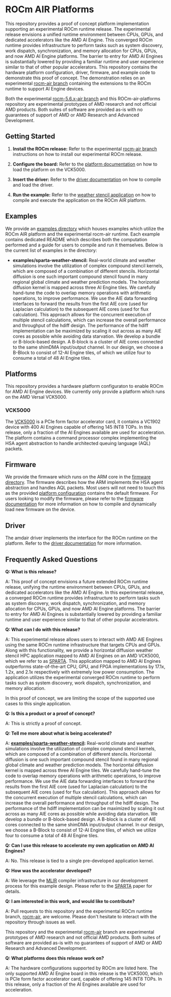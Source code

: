 # ROCm AIR Platforms

This repository provides a proof of concept platform implementation supporting an experimental ROCm runtime release. The experimental release envisions a unified runtime environment between CPUs, GPUs, and dedicated accelerators like the AMD AI Engine. This converged ROCm runtime provides infrastructure to perform tasks such as system discovery, work dispatch, synchronization, and memory allocation for CPUs, GPUs, and now AMD AI Engine platforms. The barrier to entry for AMD AI Engines is substantially lowered by providing a familiar runtime and user experience similar to that of other popular accelerators. This repository contains the hardware platform configuration, driver, firmware, and example code to demonstrate this proof of concept. The demonstration relies on an experimental [rocm-air branch](https://github.com/RadeonOpenCompute/ROCR-Runtime/tree/experimental/rocm-5.6.x-air) containing the extensions to the ROCm runtime to support AI Engine devices. 

Both the experimental [rocm-5.6.x-air branch](https://github.com/RadeonOpenCompute/ROCR-Runtime/tree/experimental/rocm-5.6.x-air) and this ROCm-air-platforms repository are experimental prototypes of AMD research and not official AMD products. Both suites of software are provided as-is with no guarantees of support of AMD or AMD Research and Advanced Development.

## Getting Started

1. **Install the ROCm release:** Refer to the experimental [rocm-air branch](https://github.com/RadeonOpenCompute/ROCR-Runtime/tree/experimental/rocm-5.6.x-air) instructions on how to install our experimental ROCm release.
   
2. **Configure the board:** Refer to the [platform documentation](platform/vck5000) on how to load the platform on the VCK5000.
   
3. **Insert the driver:** Refer to the [driver documentation](driver) on how to compile and load the driver.
   
4. **Run the example:** Refer to the [weather stencil application](examples/sparta-weather-stencil) on how to compile and execute the application on the ROCm AIR platform.

## Examples

We provide an [examples directory](examples) which houses examples which utilize the ROCm AIR platform and the experimental rocm-air runtime. Each example contains dedicated README which describes both the computation performed and a guide for users to compile and run it themselves. Below is the current list of examples in the directory: 

* **examples/sparta-weather-stencil:** Real-world climate and weather simulations involve the utilization of complex compound stencil kernels, which are composed of a combination of different stencils. Horizontal diffusion is one such important compound stencil found in many regional global climate and weather prediction models. The horizontal diffusion kernel is mapped across three AI Engine tiles. We carefully hand-tune the code to overlap memory operations with arithmetic operations, to improve performance. We use the AIE data forwarding interfaces to forward the results from the first AIE core (used for Laplacian calculation) to the subsequent AIE cores (used for flux calculation). This approach allows for the concurrent execution of multiple stencil calculations, which can increase the overall performance and throughput of the hdiff design.  The performance of the hdiff implementation can be maximized by scaling it out across as many AIE cores as possible while avoiding data starvation. We develop a bundle or B-block-based design. A B-block is a cluster of AIE cores connected to the same shimDMA input/output channel. In our design, we choose a B-Block to consist of 12-AI Engine tiles, of which we utilize four to consume a total of 48 AI Engine tiles. 

## Platforms

This repository provides a hardware platform configuraton to enable ROCm for AMD AI Engine devices. We currently only provide a platform which runs on the AMD Versal VCK5000.  

### VCK5000 

The [VCK5000](https://www.xilinx.com/products/boards-and-kits/vck5000.html) is a PCIe form factor accelerator card, it contains a VC1902 device with 400 AI Engines capable of offering 145 INT8 TOPs.  In this release, only a fraction of the AI Engines available are used for acceleration. The platform contains a command processor complex implementing the HSA agent abstraction to handle architected queuing language (AQL) packets. 

## Firmware

We provide the firmware which runs on the ARM core in the [firmware directory](firmware). The firmware describes how the ARM implements the HSA agent abstraction and handles AQL packets. Most users will not need to touch this as the provided [platform configuration](platforms/vck5000) contains the default firmware. For users looking to modify the firmware, please refer to the [firmware documentation](firmware) for more information on how to compile and dynamically load new firmware on the device. 

## Driver 

The amdair driver implements the interface for the ROCm runtime on the platform. Refer to the [driver documentation](driver) for more information.

## Frequently Asked Questions

**Q: What is this release?**

A: This proof of concept envisions a future extended ROCm runtime release, unifying the runtime environment between CPUs, GPUs, and dedicated accelerators like the AMD AI Engine. In this experimental release, a converged ROCm runtime provides infrastructure to perform tasks such as system discovery, work dispatch, synchronization, and memory allocation for CPUs, GPUs, and now AMD AI Engine platforms. The barrier to entry for AMD AI Engines is substantially lowered by providing a familiar runtime and user experience similar to that of other popular accelerators.

**Q: What can I do with this release?**

A: This experimental release allows users to interact with AMD AIE Engines using the same ROCm runtime infrastructure that targets CPUs and GPUs. Along with this functionality, we provide a horizontal diffusion weather stencil HPC application mapped to AMD AI Engines on an AMD VCK5000, which we refer to as [SPARTA](https://arxiv.org/pdf/2303.03509.pdf). This application mapped to AMD AI Engines outperforms state-of-the-art CPU, GPU, and FPGA implementations by 17.1x, 1.2x, and 2.1x respectively with extremely low power consumption. The application utilizes the experimental converged ROCm runtime to perform tasks such as system discovery, work dispatch, synchronization, and memory allocation.

In this proof of concept, we are limiting the scope of the supported use cases to this single application.

**Q: Is this a product or a proof of concept?**

A: This is strictly a proof of concept.

**Q: Tell me more about what is being accelerated?**

A: **[examples/sparta-weather-stencil](examples/sparta-weather-stencil):** Real-world climate and weather simulations involve the utilization of complex compound stencil kernels, which are composed of a combination of different stencils. Horizontal diffusion is one such important compound stencil found in many regional global climate and weather prediction models. The horizontal diffusion kernel is mapped across three AI Engine tiles. We carefully hand-tune the code to overlap memory operations with arithmetic operations, to improve performance. We use the AIE data forwarding interfaces to forward the results from the first AIE core (used for Laplacian calculation) to the subsequent AIE cores (used for flux calculation). This approach allows for the concurrent execution of multiple stencil calculations, which can increase the overall performance and throughput of the hdiff design.  The performance of the hdiff implementation can be maximized by scaling it out across as many AIE cores as possible while avoiding data starvation. We develop a bundle or B-block-based design. A B-block is a cluster of AIE cores connected to the same shimDMA input/output channel. In our design, we choose a B-Block to consist of 12-AI Engine tiles, of which we utilize four to consume a total of 48 AI Engine tiles. 

**Q: Can I use this release to accelerate my own application on AMD AI Engines?**

A: No.  This release is tied to a single pre-developed application kernel.

**Q: How was the accelerator developed?**

A: We leverage the [MLIR](https://mlir.llvm.org) compiler infrastructure in our development process for this example design. Please refer to the [SPARTA](https://arxiv.org/pdf/2303.03509.pdf) paper for details. 

**Q: I am interested in this work, and would like to contribute?**

A: Pull requests to this repository and the experimental ROCm runtime branch, [rocm-air](https://github.com/RadeonOpenCompute/ROCR-Runtime/tree/experimental/rocm-5.6.x-air), are welcome. Please don't hesitate to interact with the repository through issues as well. 

This repository and the experimental [rocm-air](https://github.com/RadeonOpenCompute/ROCR-Runtime/tree/experimental/rocm-5.6.x-air) branch are experimental prototypes of AMD research and not official AMD products. Both suites of software are provided as-is with no guarantees of support of AMD or AMD Research and Advanced Development.

**Q: What platforms does this release work on?**

A: The hardware configurations supported by ROCm are listed here.  The only supported AMD AI Engine board in this release is the VCK5000, which is PCIe form factor accelerator card, capable of offering 145 INT8 TOPs. In this release, only a fraction of the AI Engines available are used for acceleration.
